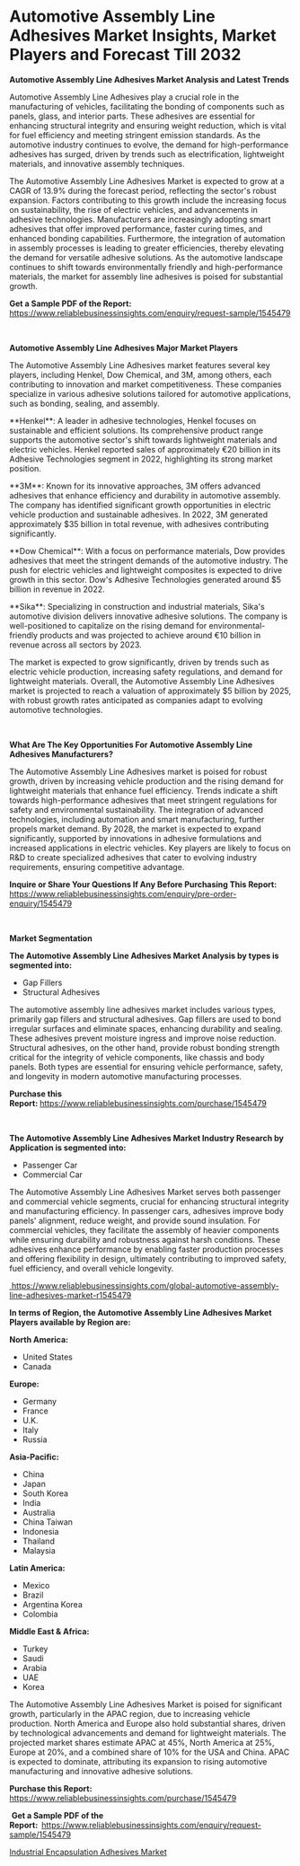 <p><h1>Automotive Assembly Line Adhesives Market Insights, Market Players and Forecast Till 2032</h1></p><p><strong>Automotive Assembly Line Adhesives Market Analysis and Latest Trends</strong></p>
<p><p>Automotive Assembly Line Adhesives play a crucial role in the manufacturing of vehicles, facilitating the bonding of components such as panels, glass, and interior parts. These adhesives are essential for enhancing structural integrity and ensuring weight reduction, which is vital for fuel efficiency and meeting stringent emission standards. As the automotive industry continues to evolve, the demand for high-performance adhesives has surged, driven by trends such as electrification, lightweight materials, and innovative assembly techniques.</p><p>The Automotive Assembly Line Adhesives Market is expected to grow at a CAGR of 13.9% during the forecast period, reflecting the sector's robust expansion. Factors contributing to this growth include the increasing focus on sustainability, the rise of electric vehicles, and advancements in adhesive technologies. Manufacturers are increasingly adopting smart adhesives that offer improved performance, faster curing times, and enhanced bonding capabilities. Furthermore, the integration of automation in assembly processes is leading to greater efficiencies, thereby elevating the demand for versatile adhesive solutions. As the automotive landscape continues to shift towards environmentally friendly and high-performance materials, the market for assembly line adhesives is poised for substantial growth.</p></p>
<p><strong>Get a Sample PDF of the Report:&nbsp;</strong> <a href="https://www.reliablebusinessinsights.com/enquiry/request-sample/1545479?utm_campaign=2185&utm_medium=2&utm_source=Github&utm_content=ia&utm_term=02022025&utm_id=automotive-assembly-line-adhesives">https://www.reliablebusinessinsights.com/enquiry/request-sample/1545479</a></p>
<p>&nbsp;</p>
<p><strong>Automotive Assembly Line Adhesives Major Market Players</strong></p>
<p><p>The Automotive Assembly Line Adhesives market features several key players, including Henkel, Dow Chemical, and 3M, among others, each contributing to innovation and market competitiveness. These companies specialize in various adhesive solutions tailored for automotive applications, such as bonding, sealing, and assembly.</p><p>**Henkel**: A leader in adhesive technologies, Henkel focuses on sustainable and efficient solutions. Its comprehensive product range supports the automotive sector's shift towards lightweight materials and electric vehicles. Henkel reported sales of approximately €20 billion in its Adhesive Technologies segment in 2022, highlighting its strong market position.</p><p>**3M**: Known for its innovative approaches, 3M offers advanced adhesives that enhance efficiency and durability in automotive assembly. The company has identified significant growth opportunities in electric vehicle production and sustainable adhesives. In 2022, 3M generated approximately $35 billion in total revenue, with adhesives contributing significantly.</p><p>**Dow Chemical**: With a focus on performance materials, Dow provides adhesives that meet the stringent demands of the automotive industry. The push for electric vehicles and lightweight composites is expected to drive growth in this sector. Dow's Adhesive Technologies generated around $5 billion in revenue in 2022.</p><p>**Sika**: Specializing in construction and industrial materials, Sika's automotive division delivers innovative adhesive solutions. The company is well-positioned to capitalize on the rising demand for environmental-friendly products and was projected to achieve around €10 billion in revenue across all sectors by 2023.</p><p>The market is expected to grow significantly, driven by trends such as electric vehicle production, increasing safety regulations, and demand for lightweight materials. Overall, the Automotive Assembly Line Adhesives market is projected to reach a valuation of approximately $5 billion by 2025, with robust growth rates anticipated as companies adapt to evolving automotive technologies.</p></p>
<p>&nbsp;</p>
<p><strong>What Are The Key Opportunities For Automotive Assembly Line Adhesives Manufacturers?</strong></p>
<p><p>The Automotive Assembly Line Adhesives market is poised for robust growth, driven by increasing vehicle production and the rising demand for lightweight materials that enhance fuel efficiency. Trends indicate a shift towards high-performance adhesives that meet stringent regulations for safety and environmental sustainability. The integration of advanced technologies, including automation and smart manufacturing, further propels market demand. By 2028, the market is expected to expand significantly, supported by innovations in adhesive formulations and increased applications in electric vehicles. Key players are likely to focus on R&D to create specialized adhesives that cater to evolving industry requirements, ensuring competitive advantage.</p></p>
<p><strong>Inquire or Share Your Questions If Any Before Purchasing This Report:</strong> <a href="https://www.reliablebusinessinsights.com/enquiry/pre-order-enquiry/1545479?utm_campaign=2185&utm_medium=2&utm_source=Github&utm_content=ia&utm_term=02022025&utm_id=automotive-assembly-line-adhesives">https://www.reliablebusinessinsights.com/enquiry/pre-order-enquiry/1545479</a></p>
<p>&nbsp;</p>
<p><strong>Market Segmentation</strong></p>
<p><strong>The Automotive Assembly Line Adhesives Market Analysis by types is segmented into:</strong></p>
<p><ul><li>Gap Fillers</li><li>Structural Adhesives</li></ul></p>
<p><p>The automotive assembly line adhesives market includes various types, primarily gap fillers and structural adhesives. Gap fillers are used to bond irregular surfaces and eliminate spaces, enhancing durability and sealing. These adhesives prevent moisture ingress and improve noise reduction. Structural adhesives, on the other hand, provide robust bonding strength critical for the integrity of vehicle components, like chassis and body panels. Both types are essential for ensuring vehicle performance, safety, and longevity in modern automotive manufacturing processes.</p></p>
<p><strong>Purchase this Report:&nbsp;</strong><a href="https://www.reliablebusinessinsights.com/purchase/1545479?utm_campaign=2185&utm_medium=2&utm_source=Github&utm_content=ia&utm_term=02022025&utm_id=automotive-assembly-line-adhesives">https://www.reliablebusinessinsights.com/purchase/1545479</a></p>
<p>&nbsp;</p>
<p><strong>The Automotive Assembly Line Adhesives Market Industry Research by Application is segmented into:</strong></p>
<p><ul><li>Passenger Car</li><li>Commercial Car</li></ul></p>
<p><p>The Automotive Assembly Line Adhesives Market serves both passenger and commercial vehicle segments, crucial for enhancing structural integrity and manufacturing efficiency. In passenger cars, adhesives improve body panels' alignment, reduce weight, and provide sound insulation. For commercial vehicles, they facilitate the assembly of heavier components while ensuring durability and robustness against harsh conditions. These adhesives enhance performance by enabling faster production processes and offering flexibility in design, ultimately contributing to improved safety, fuel efficiency, and overall vehicle longevity.</p></p>
<p><a href="https://www.reliablebusinessinsights.com/global-automotive-assembly-line-adhesives-market-r1545479?utm_campaign=2185&utm_medium=2&utm_source=Github&utm_content=ia&utm_term=02022025&utm_id=automotive-assembly-line-adhesives">&nbsp;https://www.reliablebusinessinsights.com/global-automotive-assembly-line-adhesives-market-r1545479</a></p>
<p><strong>In terms of Region, the Automotive Assembly Line Adhesives Market Players available by Region are:</strong></p>
<p>
    <p> <strong> North America: </strong>
        <ul>
            <li>United States</li>
            <li>Canada</li>
        </ul>
        </p> 
    <p> <strong> Europe: </strong>
        <ul>
            <li>Germany</li>
            <li>France</li>
            <li>U.K.</li>
            <li>Italy</li>
            <li>Russia</li>
        </ul>
        </p> 
    <p> <strong> Asia-Pacific: </strong>
        <ul>
            <li>China</li>
            <li>Japan</li>
            <li>South Korea</li>
            <li>India</li>
            <li>Australia</li>
            <li>China Taiwan</li>
            <li>Indonesia</li>
            <li>Thailand</li>
            <li>Malaysia</li>
        </ul>
        </p> 
    <p> <strong> Latin America: </strong>
        <ul>
            <li>Mexico</li>
            <li>Brazil</li>
            <li>Argentina Korea</li>
            <li>Colombia</li>
        </ul>
        </p> 
    <p> <strong> Middle East & Africa: </strong>
        <ul>
            <li>Turkey</li>
            <li>Saudi</li>
            <li>Arabia</li>
            <li>UAE</li>
            <li>Korea</li>
        </ul>
    </p>
    </p>
<p><p>The Automotive Assembly Line Adhesives Market is poised for significant growth, particularly in the APAC region, due to increasing vehicle production. North America and Europe also hold substantial shares, driven by technological advancements and demand for lightweight materials. The projected market shares estimate APAC at 45%, North America at 25%, Europe at 20%, and a combined share of 10% for the USA and China. APAC is expected to dominate, attributing its expansion to rising automotive manufacturing and innovative adhesive solutions.</p></p>
<p><strong>Purchase this Report: </strong><a href="https://www.reliablebusinessinsights.com/purchase/1545479?utm_campaign=2185&utm_medium=2&utm_source=Github&utm_content=ia&utm_term=02022025&utm_id=automotive-assembly-line-adhesives">https://www.reliablebusinessinsights.com/purchase/1545479</a></p>
<p>&nbsp;<strong>Get a Sample PDF of the Report:&nbsp;&nbsp;</strong><a href="https://www.reliablebusinessinsights.com/enquiry/request-sample/1545479?utm_campaign=2185&utm_medium=2&utm_source=Github&utm_content=ia&utm_term=02022025&utm_id=automotive-assembly-line-adhesives">https://www.reliablebusinessinsights.com/enquiry/request-sample/1545479</a></p>
<p><strong></strong></p>
<p><p><a href="https://github.com/dmitriyvo6rog/Market-Research-Report-List-1/blob/main/industrial-encapsulation-adhesives-market.md?utm_campaign=2185&utm_medium=2&utm_source=Github&utm_content=ia&utm_term=02022025&utm_id=automotive-assembly-line-adhesives">Industrial Encapsulation Adhesives Market</a></p></p>